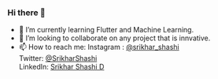 ### Hi there 👋


- 🌱 I’m currently learning Flutter and Machine Learning.
- 👯 I’m looking to collaborate on any project that is innvative.
- 📫 How to reach me: Instagram : [@srikhar_shashi](https://www.instagram.com/srikhar_shashi/)  
                       Twitter: [@SrikharShashi](https://twitter.com/SrikharShashi)  
                       LinkedIn: [Srikhar Shashi D](https://www.linkedin.com/in/srikhar-shashi/)  
